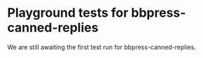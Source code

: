 # Playground tests for bbpress-canned-replies
We are still awaiting the first test run for bbpress-canned-replies.
